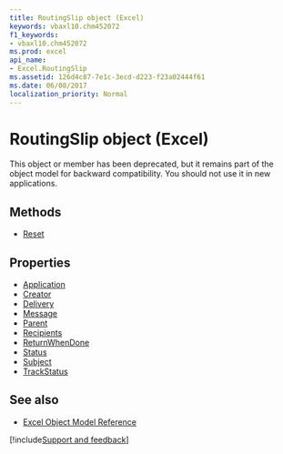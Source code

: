 ```yaml
---
title: RoutingSlip object (Excel)
keywords: vbaxl10.chm452072
f1_keywords:
- vbaxl10.chm452072
ms.prod: excel
api_name:
- Excel.RoutingSlip
ms.assetid: 126d4c87-7e1c-3ecd-d223-f23a02444f61
ms.date: 06/08/2017
localization_priority: Normal
---
```



# RoutingSlip object (Excel)

This object or member has been deprecated, but it remains part of the object model for backward compatibility. You should not use it in new applications.

## Methods

- [Reset](Excel.RoutingSlip.Reset.md)

## Properties

- [Application](Excel.RoutingSlip.Application.md)
- [Creator](Excel.RoutingSlip.Creator.md)
- [Delivery](Excel.RoutingSlip.Delivery.md)
- [Message](Excel.RoutingSlip.Message.md)
- [Parent](Excel.RoutingSlip.Parent.md)
- [Recipients](Excel.RoutingSlip.Recipients.md)
- [ReturnWhenDone](Excel.RoutingSlip.ReturnWhenDone.md)
- [Status](Excel.RoutingSlip.Status.md)
- [Subject](Excel.RoutingSlip.Subject.md)
- [TrackStatus](Excel.RoutingSlip.TrackStatus.md)


## See also

- [Excel Object Model Reference](overview/Excel/object-model.md)

[!include[Support and feedback](~/includes/feedback-boilerplate.md)]